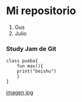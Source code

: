 # Mi repositorio
1. Gus
2. Julio

###  Study Jam de Git
	class pueba{
		fun mas(){
		print("beishu")
		}
	}
[imagen jpg](s.jpg)
